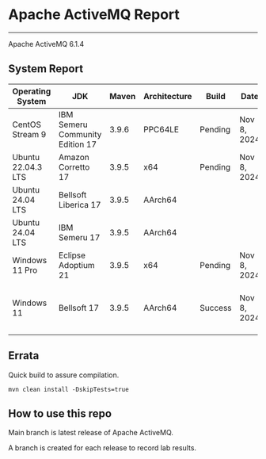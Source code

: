 # Apache ActiveMQ Report
--- 

Apache ActiveMQ 6.1.4

## System Report

| Operating System    | JDK       | Maven | Architecture | Build | Date  | Notes |
|---------------------|-----------|-------|--------------|-------|-------|-------|
| CentOS Stream 9         | IBM Semeru Community Edition 17   | 3.9.6 | PPC64LE      | Pending | Nov 8, 2024 |  |
| Ubuntu 22.04.3 LTS          | Amazon Corretto 17   | 3.9.5 | x64      | Pending | Nov 8, 2024 |  |
| Ubuntu 24.04 LTS          | Bellsoft Liberica 17   | 3.9.5 | AArch64      |   |  |  |
| Ubuntu 24.04 LTS          | IBM Semeru 17   | 3.9.5 | AArch64      |   |  |  |
| Windows 11 Pro          | Eclipse Adoptium 21  | 3.9.5 | x64      | Pending  | Nov 8, 2024 |  |
| Windows 11           | Bellsoft 17  | 3.9.5 | AArch64      | Success  | Nov 8, 2024 | Journal Corruption For Index Recovery Test fails. |

## Errata


Quick build to assure compilation. 
```
mvn clean install -DskipTests=true
```

## How to use this repo

Main branch is latest release of Apache ActiveMQ.

A branch is created for each release to record lab results.
